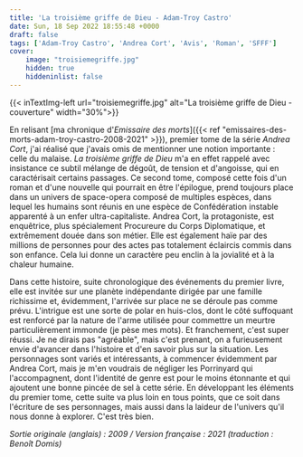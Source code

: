 ```yaml
---
title: 'La troisième griffe de Dieu - Adam-Troy Castro'
date: Sun, 18 Sep 2022 18:55:48 +0000
draft: false
tags: ['Adam-Troy Castro', 'Andrea Cort', 'Avis', 'Roman', 'SFFF']
cover: 
    image: "troisiemegriffe.jpg"
    hidden: true
    hiddeninlist: false
---
```


{{< inTextImg-left url="troisiemegriffe.jpg" alt="La troisième griffe de Dieu - couverture" width="30%">}}

En relisant [ma chronique d'_Emissaire des morts_]({{< ref "emissaires-des-morts-adam-troy-castro-2008-2021" >}}), premier tome de la série _Andrea Cort_, j'ai réalisé que j'avais omis de mentionner une notion importante : celle du malaise. _La troisième griffe de Dieu_ m'a en effet rappelé avec insistance ce subtil mélange de dégoût, de tension et d'angoisse, qui en caractérisait certains passages. Ce second tome, composé cette fois d'un roman et d'une nouvelle qui pourrait en être l'épilogue, prend toujours place dans un univers de space-opera composé de multiples espèces, dans lequel les humains sont réunis en une espèce de Confédération instable apparenté à un enfer ultra-capitaliste. Andrea Cort, la protagoniste, est enquêtrice, plus spécialement Procureure du Corps Diplomatique, et extrêmement douée dans son métier. Elle est également haïe par des millions de personnes pour des actes pas totalement éclaircis commis dans son enfance. Cela lui donne un caractère peu enclin à la jovialité et à la chaleur humaine.

Dans cette histoire, suite chronologique des événements du premier livre, elle est invitée sur une planète indépendante dirigée par une famille richissime et, évidemment, l'arrivée sur place ne se déroule pas comme prévu. L'intrigue est une sorte de polar en huis-clos, dont le côté suffoquant est renforcé par la nature de l'arme utilisée pour commettre un meurtre particulièrement immonde (je pèse mes mots). Et franchement, c'est super réussi. Je ne dirais pas "agréable", mais c'est prenant, on a furieusement envie d'avancer dans l'histoire et d'en savoir plus sur la situation. Les personnages sont variés et intéressants, à commencer évidemment par Andrea Cort, mais je m'en voudrais de négliger les Porrinyard qui l'accompagnent, dont l'identité de genre est pour le moins étonnante et qui ajoutent une bonne pincée de sel à cette série. En développant les éléments du premier tome, cette suite va plus loin en tous points, que ce soit dans l'écriture de ses personnages, mais aussi dans la laideur de l'univers qu'il nous donne à explorer. C'est très bien.

_Sortie originale (anglais) : 2009 / Version française : 2021 (traduction : Benoît Domis)_